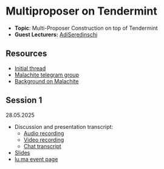 # Multiproposer on Tendermint

- **Topic**: Multi-Proposer Construction on top of Tendermint
- **Guest Lecturers:** [AdiSeredinschi](https://x.com/AdiSeredinschi)

## Resources

- [Initial thread](https://x.com/AdiSeredinschi/status/1919790760549089335)
- [Malachite telegram group](https://t.me/MalachiteEngine)
- [Background on Malachite](https://informal.systems/blog/malachite-roadmap)

## Session 1

28.05.2025

- Discussion and presentation transcript:
  - [Audio recording](https://drive.google.com/file/d/1UgOyLnSgPyF-XHSAOYx1fQAW095f6K0D/view?usp=sharing)
  - [Video recording](https://drive.google.com/file/d/12wvabMk6b2Fcuz7W3hB7peoq1dO-qkrJ/view?usp=sharing)
  - [Chat transcript](https://drive.google.com/file/d/1dXCQYXNEFKh8cByV6fmC51B-ONG93d3u/view?usp=sharing)
- [Slides](https://link.excalidraw.com/p/readonly/fqUf5nqmgc4Z7Y0Xx63H)
- [lu.ma event page](https://lu.ma/2bm03xat)
